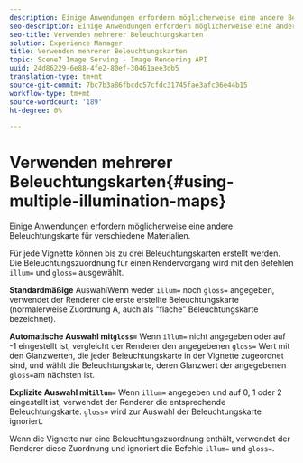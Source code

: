 ```yaml
---
description: Einige Anwendungen erfordern möglicherweise eine andere Beleuchtungskarte für verschiedene Materialien.
seo-description: Einige Anwendungen erfordern möglicherweise eine andere Beleuchtungskarte für verschiedene Materialien.
seo-title: Verwenden mehrerer Beleuchtungskarten
solution: Experience Manager
title: Verwenden mehrerer Beleuchtungskarten
topic: Scene7 Image Serving - Image Rendering API
uuid: 24d86229-6e88-4fe2-80ef-30461aee3db5
translation-type: tm+mt
source-git-commit: 7bc7b3a86fbcdc57cfdc31745fae3afc06e44b15
workflow-type: tm+mt
source-wordcount: '189'
ht-degree: 0%

---
```



# Verwenden mehrerer Beleuchtungskarten{#using-multiple-illumination-maps}

Einige Anwendungen erfordern möglicherweise eine andere Beleuchtungskarte für verschiedene Materialien.

Für jede Vignette können bis zu drei Beleuchtungskarten erstellt werden. Die Beleuchtungszuordnung für einen Rendervorgang wird mit den Befehlen `illum=` und `gloss=` ausgewählt.

**Standardmäßige** AuswahlWenn weder  `illum=` noch  `gloss=` angegeben, verwendet der Renderer die erste erstellte Beleuchtungskarte (normalerweise Zuordnung A, auch als &quot;flache&quot; Beleuchtungskarte bezeichnet).

**Automatische Auswahl mit`gloss=`** Wenn  `illum=` nicht angegeben oder auf -1 eingestellt ist, vergleicht der Renderer den angegebenen  `gloss=` Wert mit den Glanzwerten, die jeder Beleuchtungskarte in der Vignette zugeordnet sind, und wählt die Beleuchtungskarte, deren Glanzwert der angegebenen  `gloss=`am nächsten ist.

**Explizite Auswahl mit`illum=`** Wenn  `illum=` angegeben und auf 0, 1 oder 2 eingestellt ist, verwendet der Renderer die entsprechende Beleuchtungskarte.  `gloss=` wird zur Auswahl der Beleuchtungskarte ignoriert.

Wenn die Vignette nur eine Beleuchtungszuordnung enthält, verwendet der Renderer diese Zuordnung und ignoriert die Befehle `illum=` und `gloss=`.

